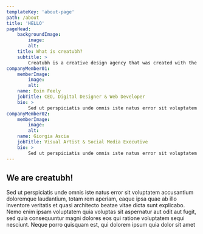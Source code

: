```yaml
---
templateKey: 'about-page'
path: /about
title: 'HELLO'
pageHead:
    backgroundImage:
        image:
        alt: 
    title: What is creatubh?
    subtitle: >
        Creatubh is a creative design agency that was created with the aim of enhancing brands, making the stories behind each brand spring to life. Traveling around the world made us aware of the incredible number of stories behind a single individual and their business. That is why we decided to create our own agency with the aim of helping people telling their own stories digitally.
companyMember01:
    memberImage:
        image: 
        alt: 
    name: Eoin Feely
    jobTitle: CEO, Digital Designer & Web Developer
    bio: >
        Sed ut perspiciatis unde omnis iste natus error sit voluptatem accusantium doloremque laudantium, totam rem aperiam, eaque ipsa quae ab illo inventore veritatis et quasi architecto beatae vitae dicta sunt explicabo. Nemo enim ipsam voluptatem quia voluptas sit aspernatur aut odit aut fugit, sed quia consequuntur magni dolores eos qui ratione voluptatem sequi nesciunt. Neque porro quisquam est, qui dolorem ipsum quia dolor sit amet, consectetur, adipisci velit, sed quia non
companyMember02:
    memberImage:
        image: 
        alt: 
    name: Giorgia Ascia
    jobTitle: Visual Artist & Social Media Executive
    bio: >
        Sed ut perspiciatis unde omnis iste natus error sit voluptatem accusantium doloremque laudantium, totam rem aperiam, eaque ipsa quae ab illo inventore veritatis et quasi architecto beatae vitae dicta sunt explicabo. Nemo enim ipsam voluptatem quia voluptas sit aspernatur aut odit aut fugit, sed quia consequuntur magni dolores eos qui ratione voluptatem sequi nesciunt. Neque porro quisquam est, qui dolorem ipsum quia dolor sit amet, consectetur, adipisci velit, sed quia non
---
```

## We are creatubh!
Sed ut perspiciatis unde omnis iste natus error sit voluptatem accusantium doloremque laudantium, totam rem aperiam, eaque ipsa quae ab illo inventore veritatis et quasi architecto beatae vitae dicta sunt explicabo. Nemo enim ipsam voluptatem quia voluptas sit aspernatur aut odit aut fugit, sed quia consequuntur magni dolores eos qui ratione voluptatem sequi nesciunt. Neque porro quisquam est, qui dolorem ipsum quia dolor sit amet